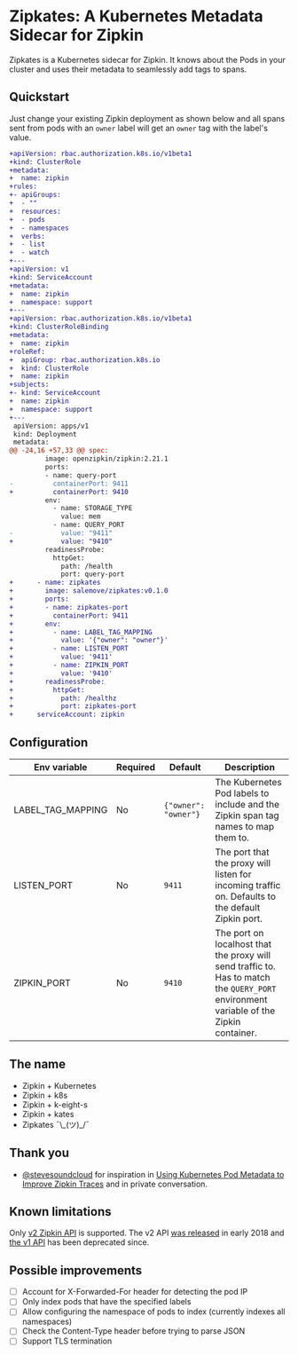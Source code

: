 # Zipkates: A Kubernetes Metadata Sidecar for Zipkin

Zipkates is a Kubernetes sidecar for Zipkin. It knows about the Pods in your
cluster and uses their metadata to seamlessly add tags to spans.

## Quickstart

Just change your existing Zipkin deployment as shown below and all spans sent
from pods with an `owner` label will get an `owner` tag with the label's value.

```diff
+apiVersion: rbac.authorization.k8s.io/v1beta1
+kind: ClusterRole
+metadata:
+  name: zipkin
+rules:
+- apiGroups:
+  - ""
+  resources:
+  - pods
+  - namespaces
+  verbs:
+  - list
+  - watch
+---
+apiVersion: v1
+kind: ServiceAccount
+metadata:
+  name: zipkin
+  namespace: support
+---
+apiVersion: rbac.authorization.k8s.io/v1beta1
+kind: ClusterRoleBinding
+metadata:
+  name: zipkin
+roleRef:
+  apiGroup: rbac.authorization.k8s.io
+  kind: ClusterRole
+  name: zipkin
+subjects:
+- kind: ServiceAccount
+  name: zipkin
+  namespace: support
+---
 apiVersion: apps/v1
 kind: Deployment
 metadata:
@@ -24,16 +57,33 @@ spec:
         image: openzipkin/zipkin:2.21.1
         ports:
         - name: query-port
-          containerPort: 9411
+          containerPort: 9410
         env:
           - name: STORAGE_TYPE
             value: mem
           - name: QUERY_PORT
-            value: "9411"
+            value: "9410"
         readinessProbe:
           httpGet:
             path: /health
             port: query-port
+      - name: zipkates
+        image: salemove/zipkates:v0.1.0
+        ports:
+        - name: zipkates-port
+          containerPort: 9411
+        env:
+          - name: LABEL_TAG_MAPPING
+            value: '{"owner": "owner"}'
+          - name: LISTEN_PORT
+            value: '9411'
+          - name: ZIPKIN_PORT
+            value: '9410'
+        readinessProbe:
+          httpGet:
+            path: /healthz
+            port: zipkates-port
+      serviceAccount: zipkin
```

## Configuration

Env variable      | Required | Default              | Description
------------------|----------|----------------------|------------
LABEL_TAG_MAPPING | No       | `{"owner": "owner"}` | The Kubernetes Pod labels to include and the Zipkin span tag names to map them to.
LISTEN_PORT       | No       | `9411`               | The port that the proxy will listen for incoming traffic on. Defaults to the default Zipkin port.
ZIPKIN_PORT       | No       | `9410`               | The port on localhost that the proxy will send traffic to. Has to match the `QUERY_PORT` environment variable of the Zipkin container.

## The name

- Zipkin + Kubernetes
- Zipkin + k8s
- Zipkin + k-eight-s
- Zipkin + kates
- Zipkates ¯\\\_(ツ)\_/¯

## Thank you

- [@stevesoundcloud](https://github.com/stevesoundcloud) for inspiration in
  [Using Kubernetes Pod Metadata to Improve Zipkin Traces][soundcloud-blog] and
  in private conversation.

## Known limitations

Only [v2 Zipkin API][v2-api] is supported. The v2 API [was
released][v2-release] in early 2018 and [the v1 API][v1-api] has been
deprecated since.

## Possible improvements

- [ ] Account for X-Forwarded-For header for detecting the pod IP
- [ ] Only index pods that have the specified labels
- [ ] Allow configuring the namespace of pods to index (currently indexes all namespaces)
- [ ] Check the Content-Type header before trying to parse JSON
- [ ] Support TLS termination

[soundcloud-blog]: https://developers.soundcloud.com/blog/using-kubernetes-pod-metadata-to-improve-zipkin-traces
[v1-api]: https://zipkin.io/zipkin-api/zipkin-api.yaml
[v2-api]: https://zipkin.io/zipkin-api/zipkin2-api.yaml
[v2-release]: https://github.com/openzipkin/zipkin/releases/tag/1.30.3
